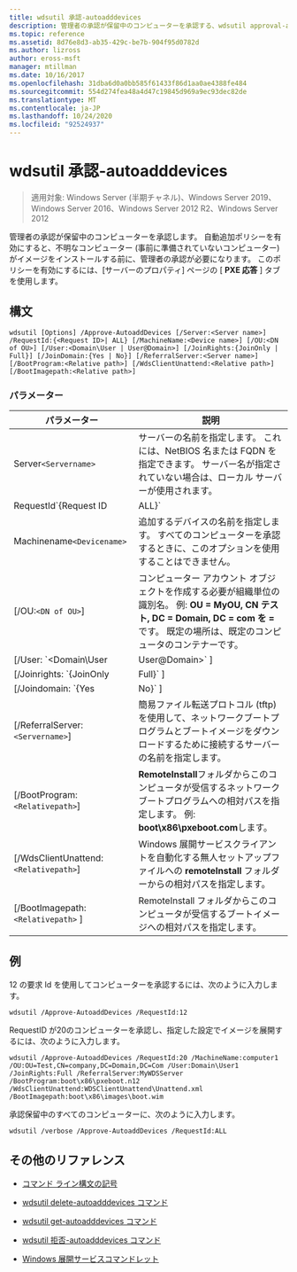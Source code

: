 ```yaml
---
title: wdsutil 承認-autoadddevices
description: 管理者の承認が保留中のコンピューターを承認する、wdsutil approval-autoadddevices コマンドの参照記事。
ms.topic: reference
ms.assetid: 8d76e8d3-ab35-429c-be7b-904f95d0782d
ms.author: lizross
author: eross-msft
manager: mtillman
ms.date: 10/16/2017
ms.openlocfilehash: 31dba6d0a0bb585f61433f86d1aa0ae4388fe484
ms.sourcegitcommit: 554d274fea48a4d47c19845d969a9ec93dec82de
ms.translationtype: MT
ms.contentlocale: ja-JP
ms.lasthandoff: 10/24/2020
ms.locfileid: "92524937"
---
```

# <a name="wdsutil-approve-autoadddevices"></a>wdsutil 承認-autoadddevices

> 適用対象: Windows Server (半期チャネル)、Windows Server 2019、Windows Server 2016、Windows Server 2012 R2、Windows Server 2012

管理者の承認が保留中のコンピューターを承認します。 自動追加ポリシーを有効にすると、不明なコンピューター (事前に準備されていないコンピューター) がイメージをインストールする前に、管理者の承認が必要になります。 このポリシーを有効にするには、[サーバーのプロパティ] ページの [ **PXE 応答** ] タブを使用します。

## <a name="syntax"></a>構文

```
wdsutil [Options] /Approve-AutoaddDevices [/Server:<Server name>] /RequestId:{<Request ID>| ALL} [/MachineName:<Device name>] [/OU:<DN of OU>] [/User:<Domain\User | User@Domain>] [/JoinRights:{JoinOnly | Full}] [/JoinDomain:{Yes | No}] [/ReferralServer:<Server name>] [/BootProgram:<Relative path>] [/WdsClientUnattend:<Relative path>] [/BootImagepath:<Relative path>]
```

### <a name="parameters"></a>パラメーター

| パラメーター | 説明 |
|--|--|
| Server`<Servername>` | サーバーの名前を指定します。 これには、NetBIOS 名または FQDN を指定できます。 サーバー名が指定されていない場合は、ローカル サーバーが使用されます。 |
| RequestId`{Request ID|ALL}` | 保留中のコンピューターに割り当てられた要求 ID を指定します。 指定 **すべて** 保留中のすべてのコンピューターを承認します。 |
| Machinename`<Devicename>` | 追加するデバイスの名前を指定します。 すべてのコンピューターを承認するときに、このオプションを使用することはできません。 |
| [/OU:`<DN of OU>`] | コンピューター アカウント オブジェクトを作成する必要が組織単位の識別名。 例: **OU = MyOU, CN テスト, DC = Domain, DC = com を =** です。 既定の場所は、既定のコンピュータのコンテナーです。 |
| [/User: `<Domain\User|User@Domain>` ] | 指定したユーザー、コンピューターをドメインに参加させるために必要な権限を与えるコンピューター アカウント オブジェクトのアクセス許可を設定します。 |
| [/Joinrights: `{JoinOnly|Full}` ] | ユーザーに割り当てられる権限の種類を指定します。<ul><li>**Joinonly** -ユーザーがコンピューターをドメインに参加させる前に、管理者がコンピューターアカウントをリセットする必要があります。</li><li>**Full** -ユーザーにフルアクセス権を付与します。これには、コンピューターをドメインに参加させる権限も含まれます。 |
| [/Joindomain: `{Yes|No}` ] | オペレーティングシステムのインストール中に、コンピューターをこのコンピューターアカウントとしてドメインに参加させるかどうかを指定します。 既定値は **[はい]** です。 |
| [/ReferralServer:`<Servername>`] | 簡易ファイル転送プロトコル (tftp) を使用して、ネットワークブートプログラムとブートイメージをダウンロードするために接続するサーバーの名前を指定します。 |
| [/BootProgram:`<Relativepath>`] | **RemoteInstall**フォルダからこのコンピュータが受信するネットワークブートプログラムへの相対パスを指定します。 例: **boot\x86\pxeboot.com**します。 |
| [/WdsClientUnattend:`<Relativepath>`] | Windows 展開サービスクライアントを自動化する無人セットアップファイルへの **remoteInstall** フォルダーからの相対パスを指定します。 |
| [/BootImagepath: `<Relativepath>` ] | RemoteInstall フォルダからこのコンピュータが受信するブートイメージへの相対パスを指定します。 |

## <a name="examples"></a>例

12 の要求 Id を使用してコンピューターを承認するには、次のように入力します。

```
wdsutil /Approve-AutoaddDevices /RequestId:12
```

RequestID が20のコンピューターを承認し、指定した設定でイメージを展開するには、次のように入力します。

```
wdsutil /Approve-AutoaddDevices /RequestId:20 /MachineName:computer1 /OU:OU=Test,CN=company,DC=Domain,DC=Com /User:Domain\User1
/JoinRights:Full /ReferralServer:MyWDSServer /BootProgram:boot\x86\pxeboot.n12 /WdsClientUnattend:WDSClientUnattend\Unattend.xml /BootImagepath:boot\x86\images\boot.wim
```

承認保留中のすべてのコンピューターに、次のように入力します。

```
wdsutil /verbose /Approve-AutoaddDevices /RequestId:ALL
```

## <a name="additional-references"></a>その他のリファレンス

- [コマンド ライン構文の記号](command-line-syntax-key.md)

- [wdsutil delete-autoadddevices コマンド](wdsutil-delete-autoadddevices.md)

- [wdsutil get-autoadddevices コマンド](wdsutil-get-autoadddevices.md)

- [wdsutil 拒否-autoadddevices コマンド](wdsutil-reject-autoadddevices.md)

- [Windows 展開サービスコマンドレット](/powershell/module/wds)
